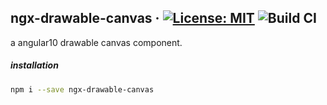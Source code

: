 ## ngx-drawable-canvas &middot; [![License: MIT](https://img.shields.io/badge/License-MIT-blue.svg)](https://github.com/fischer-matthias/ngx-drawable-canvas/LICENSE) ![Build CI](https://github.com/matseee/ngx-drawable-canvas/workflows/Build%20CI/badge.svg)
a angular10 drawable canvas component.

##### installation
```bash
npm i --save ngx-drawable-canvas
```
